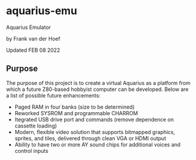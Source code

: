 # aquarius-emu
Aquarius Emulator

by Frank van der Hoef

Updated FEB 08 2022

## Purpose
The purpose of this project is to create a virtual Aquarius as a platform from which a future Z80-based hobbyist computer can be developed. Below are a list of possible future enhancements:
* Paged RAM in four banks (size to be determined)
* Reworked SYSROM and programmable CHARROM
* Itegrated USB drive port and commands (remove dependence on cassette loading)
* Modern, flexible video solution that supports bitmapped graphics, sprites, and tiles, delivered through clean VGA or HDMI output
* Ability to have two or more AY sound chips for additional voices and control inputs

